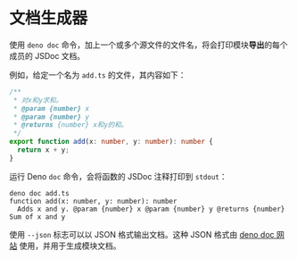 # 文档生成器

使用 `deno doc`
命令，加上一个或多个源文件的文件名，将会打印模块**导出**的每个成员的 JSDoc
文档。

例如，给定一个名为 `add.ts` 的文件，其内容如下：

```ts
/**
 * 对x和y求和。
 * @param {number} x
 * @param {number} y
 * @returns {number} x和y的和。
 */
export function add(x: number, y: number): number {
  return x + y;
}
```

运行 Deno `doc` 命令，会将函数的 JSDoc 注释打印到 `stdout`：

```shell
deno doc add.ts
function add(x: number, y: number): number
  Adds x and y. @param {number} x @param {number} y @returns {number} Sum of x and y
```

使用 `--json` 标志可以以 JSON 格式输出文档。这种 JSON 格式由
[deno doc 网站](https://github.com/denoland/docland) 使用，并用于生成模块文档。
